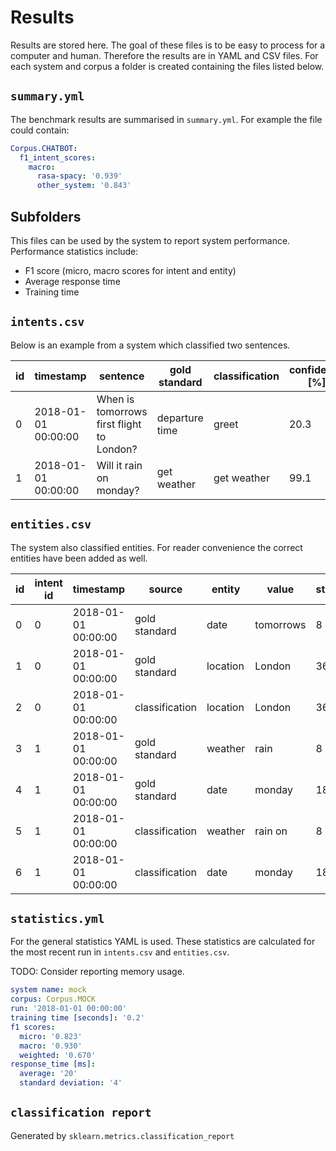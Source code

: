# Results 

Results are stored here. The goal of these files is to be easy to process for a computer 
and human. Therefore the results are in YAML and CSV files. For each system and corpus a folder
is created containing the files listed below.

## `summary.yml`
The benchmark results are summarised in `summary.yml`. For example the file could contain:
```yaml
Corpus.CHATBOT:
  f1_intent_scores:
    macro:
      rasa-spacy: '0.939'
      other_system: '0.843'
```

##  Subfolders
This files can be used by the system to report system performance. Performance statistics include:
- F1 score (micro, macro scores for intent and entity)
- Average response time
- Training time

## `intents.csv`
Below is an example from a system which classified two sentences. 

| id | timestamp | sentence | gold standard | classification | confidence [%] | time [ms] |
| --- | --- | --- | --- | --- | --- | --- |
| 0 | 2018-01-01 00:00:00 | When is tomorrows first flight to London? | departure time | greet | 20.3 | 50 | 0 |
| 1 | 2018-01-01 00:00:00 | Will it rain on monday? | get weather | get weather | 99.1 | 40 | 0 |

## `entities.csv`
The system also classified entities. For reader convenience the correct entities have been added as well.

| id | intent id | timestamp | source | entity | value | start | end | confidence [%]
| --- | --- | --- | --- | --- | --- | --- | --- | --- |
| 0 | 0 | 2018-01-01 00:00:00 | gold standard | date | tomorrows | 8 | 17 | 
| 1 | 0 | 2018-01-01 00:00:00 | gold standard | location | London | 36 | 43 | 
| 2 | 0 | 2018-01-01 00:00:00 | classification | location | London | 36 | 43 | 83.3
| 3 | 1 | 2018-01-01 00:00:00 | gold standard | weather | rain | 8 | 13 | 
| 4 | 1 | 2018-01-01 00:00:00 | gold standard | date | monday | 18 | 25 |
| 5 | 1 | 2018-01-01 00:00:00 | classification | weather | rain on | 8 | 16 | 62.8
| 6 | 1 | 2018-01-01 00:00:00 | classification | date | monday | 18 | 25 |

## `statistics.yml`
For the general statistics YAML is used. These statistics are calculated for the most
recent run in `intents.csv` and `entities.csv`.

TODO: Consider reporting memory usage.

```yaml
system name: mock
corpus: Corpus.MOCK
run: '2018-01-01 00:00:00'
training time [seconds]: '0.2'
f1 scores:
  micro: '0.823'
  macro: '0.930'
  weighted: '0.670'
response_time [ms]:
  average: '20'
  standard deviation: '4'
```

## `classification report`
Generated by `sklearn.metrics.classification_report`
